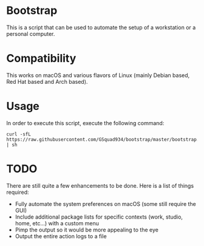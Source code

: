 # Bootstrap
This is a script that can be used to automate the setup of a workstation or a personal computer.

# Compatibility
This works on macOS and various flavors of Linux (mainly Debian based, Red Hat based and Arch based).

# Usage
In order to execute this script, execute the following command:

```
curl -sfL https://raw.githubusercontent.com/GSquad934/bootstrap/master/bootstrap.sh | sh
```

# TODO
There are still quite a few enhancements to be done. Here is a list of things required:

- Fully automate the system preferences on macOS (some still require the GUI)
- Include additional package lists for specific contexts (work, studio, home, etc...) with a custom menu
- Pimp the output so it would be more appealing to the eye
- Output the entire action logs to a file
